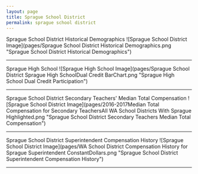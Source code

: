 ```yaml
---
layout: page
title: Sprague School District
permalink: sprague school district
---
```



Sprague School District Historical Demographics
![Sprague School District Image](pages/Sprague School District Historical Demographics.png "Sprague School District Historical Demographics")

___

Sprague High School
![Sprague High School Image](pages/Sprague School District Sprague High SchoolDual Credit BarChart.png "Sprague High School Dual Credit Participation")

___

Sprague School District Secondary Teachers' Median Total Compensation
![Sprague School District Image](pages/2016-2017Median Total Compensation for Secondary TeachersAll WA School Districts With Sprague Highlighted.png "Sprague School District Secondary Teachers Median Total Compensation")

___

Sprague School District Superintendent Compensation History
![Sprague School District Image](pages/WA School District Compensation History for Sprague Superintendent ConstantDollars.png "Sprague School District Superintendent Compensation History")

___

